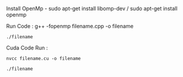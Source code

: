 Install OpenMp - sudo apt-get install libomp-dev / sudo apt-get install openmp

Run Code :
    g++ -fopenmp filename.cpp -o filename
    
    ./filename
    
Cuda Code Run :

    nvcc filename.cu -o filename
    
    ./filename
